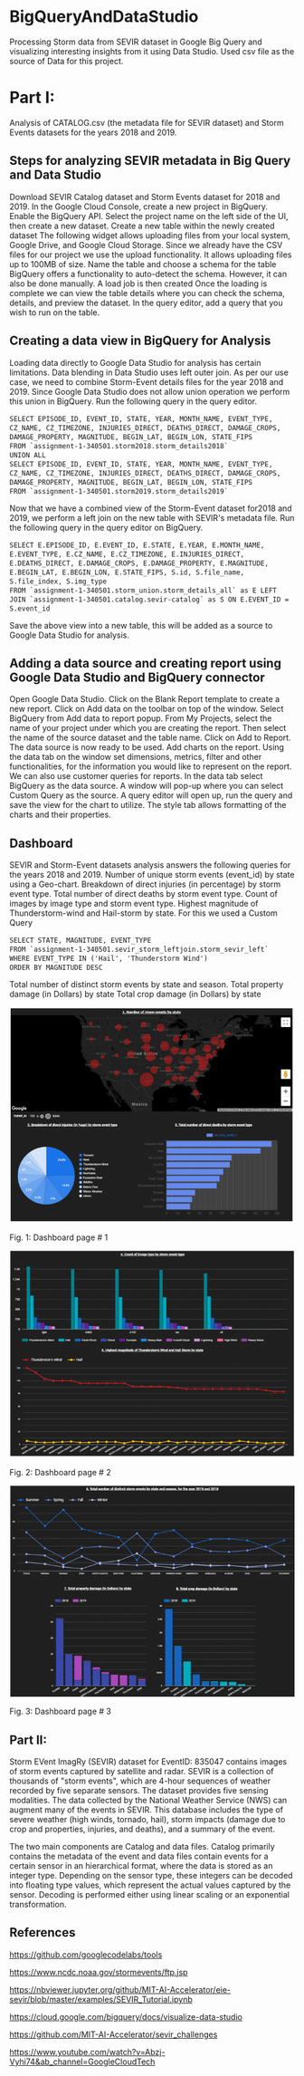 # BigQueryAndDataStudio
Processing Storm data from SEVIR dataset in Google Big Query and visualizing interesting insights from it using Data Studio. Used csv file as the source of Data for this project.
# Part I: 
Analysis of CATALOG.csv (the metadata file for SEVIR dataset) and Storm Events datasets for the years 2018 and 2019. 
## Steps for analyzing SEVIR metadata in Big Query and Data Studio
Download SEVIR Catalog dataset and Storm Events dataset for 2018 and 2019.
In the Google Cloud Console, create a new project in BigQuery. 
Enable the BigQuery API. 
Select the project name on the left side of the UI, then create a new dataset.
Create a new table within the newly created dataset
The following widget allows uploading files from your local system, Google Drive, and Google Cloud Storage.
Since we already have the CSV files for our project we use the upload functionality. It allows uploading files up to 100MB of size.
Name the table and choose a schema for the table
BigQuery offers a functionality to auto-detect the schema. However, it can also be done manually.
A load job is then created
Once the loading is complete we can view the table details where you can check the schema, details, and preview the dataset. 
In the query editor, add a query that you wish to run on the table. 
## Creating a data view in BigQuery for Analysis
Loading data directly to Google Data Studio for analysis has certain limitations. Data blending in Data Studio uses left outer join. 
As per our use case, we need to combine Storm-Event details files for the year 2018 and 2019. Since Google Data Studio does not allow union operation we perform this union in BigQuery. Run the following query in the query editor.
 
```
SELECT EPISODE_ID, EVENT_ID, STATE, YEAR, MONTH_NAME, EVENT_TYPE, CZ_NAME, CZ_TIMEZONE, INJURIES_DIRECT, DEATHS_DIRECT, DAMAGE_CROPS, DAMAGE_PROPERTY, MAGNITUDE, BEGIN_LAT, BEGIN_LON, STATE_FIPS 
FROM `assignment-1-340501.storm2018.storm_details2018`
UNION ALL 
SELECT EPISODE_ID, EVENT_ID, STATE, YEAR, MONTH_NAME, EVENT_TYPE, CZ_NAME, CZ_TIMEZONE, INJURIES_DIRECT, DEATHS_DIRECT, DAMAGE_CROPS, DAMAGE_PROPERTY, MAGNITUDE, BEGIN_LAT, BEGIN_LON, STATE_FIPS 
FROM `assignment-1-340501.storm2019.storm_details2019`
```

 
Now that we have a combined view of the Storm-Event dataset for2018 and 2019, we perform a left join on the new table with SEVIR's metadata file. Run the following query in the query editor on BigQuery.

```
SELECT E.EPISODE_ID, E.EVENT_ID, E.STATE, E.YEAR, E.MONTH_NAME, E.EVENT_TYPE, E.CZ_NAME, E.CZ_TIMEZONE, E.INJURIES_DIRECT, E.DEATHS_DIRECT, E.DAMAGE_CROPS, E.DAMAGE_PROPERTY, E.MAGNITUDE, E.BEGIN_LAT, E.BEGIN_LON, E.STATE_FIPS, S.id, S.file_name, S.file_index, S.img_type 
FROM `assignment-1-340501.storm_union.storm_details_all` as E LEFT JOIN `assignment-1-340501.catalog.sevir-catalog` as S ON E.EVENT_ID = S.event_id
```

Save the above view into a new table, this will be added as a source to Google Data Studio for analysis.





## Adding a data source and creating report using Google Data Studio and BigQuery connector
Open Google Data Studio. Click on the Blank Report template to create a new report.
Click on Add data on the toolbar on top of the window. Select BigQuery from Add data to report popup.
From My Projects, select the name of your project under which you are creating the report. Then select the name of the source dataset and the table name. Click on Add to Report. The data source is now ready to be used.
Add charts on the report. Using the data tab on the window set dimensions, metrics, filter and other functionalities, for the information you would like to represent on the report.
We can also use customer queries for reports. In the data tab select BigQuery as the data source. A window will pop-up where you can select Custom Query as the source. A query editor will open up, run the query and save the view for the chart to utilize. 
The style tab allows formatting of the charts and their properties.

## Dashboard
SEVIR and Storm-Event datasets analysis answers the following queries for the years 2018 and 2019.
Number of unique storm events (event_id) by state using a Geo-chart.
Breakdown of direct injuries (in percentage) by storm event type.
Total number of direct deaths by storm event type.
Count of images by image type and storm event type.
Highest magnitude of Thunderstorm-wind and Hail-storm by state.
For this we used a Custom Query

```
SELECT STATE, MAGNITUDE, EVENT_TYPE
FROM `assignment-1-340501.sevir_storm_leftjoin.storm_sevir_left`
WHERE EVENT_TYPE IN ('Hail', 'Thunderstorm Wind')
ORDER BY MAGNITUDE DESC
```

Total number of distinct storm events by state and season.
Total property damage (in Dollars) by state
Total crop damage (in Dollars) by state


![DashBoard_1](https://github.com/Abhishek18101996/BigQueryAndDataStudio/blob/main/DashBoard_1.png)



Fig. 1: Dashboard page # 1

![Dashboard_2](https://github.com/Abhishek18101996/BigQueryAndDataStudio/blob/main/Dashboard_2.png)



Fig. 2: Dashboard page # 2

![Dashboard](https://github.com/Abhishek18101996/BigQueryAndDataStudio/blob/main/Dashbooard_3.png)



Fig. 3: Dashboard page # 3















## Part II: 
Storm EVent ImagRy (SEVIR) dataset for EventID: 835047 contains images of storm events captured by satellite and radar. SEVIR is a collection of thousands of "storm events", which are 4-hour sequences of weather recorded by five separate sensors. The dataset provides five sensing modalities. 
The data collected by the National Weather Service (NWS) can augment many of the events in SEVIR. This database includes the type of severe weather (high winds, tornado, hail), storm impacts (damage due to crop and properties, injuries, and deaths), and a summary of the event.

The two main components are Catalog and data files. Catalog primarily contains the metadata of the event and data files contain events for a certain sensor in an hierarchical format, where the data is stored as an integer type. Depending on the sensor type, these integers can be decoded into floating type values, which represent the actual values captured by the sensor. Decoding is performed either using linear scaling or an exponential transformation.
## References 
https://github.com/googlecodelabs/tools

https://www.ncdc.noaa.gov/stormevents/ftp.jsp

https://nbviewer.jupyter.org/github/MIT-AI-Accelerator/eie-sevir/blob/master/examples/SEVIR_Tutorial.ipynb

https://cloud.google.com/bigquery/docs/visualize-data-studio

https://github.com/MIT-AI-Accelerator/sevir_challenges

https://www.youtube.com/watch?v=Abzj-Vyhi74&ab_channel=GoogleCloudTech
